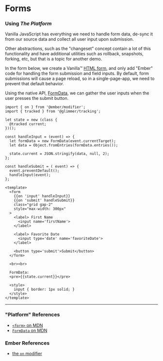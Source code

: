 # Forms

### Using _The Platform_

Vanilla JavaScript has everything we need to handle form data, de-sync it from our source data and collect all user input upon submission.

Other abstractions, such as the "changeset" concept contain a lot of this functionality and have additional utilities such as rollback, snapshots, forking, etc, but that is a topic for another demo.

In the form below, we create a Vanilla™ [HTML form][2], and only add "Ember" code for handling the form submission and field inputs. By default, form submissions will cause a page reload, so in a single-page-app, we need to prevent that default behavior.

Using the native API, [FormData][1], we can gather the user inputs when the user presses the submit button.

```gjs live
import { on } from '@ember/modifier';
import { tracked } from '@glimmer/tracking';

let state = new (class {
  @tracked current;
})();

const handleInput = (event) => {
  let formData = new FormData(event.currentTarget);
  let data = Object.fromEntries(formData.entries());

  state.current = JSON.stringify(data, null, 2);
};

const handleSubmit = ( event) => {
  event.preventDefault();
  handleInput(event);
};

<template>
  <form 
    {{on 'input' handleInput}} 
    {{on 'submit' handleSubmit}}
    class="grid gap-2" 
    style="max-width: 300px"
  >
    <label> First Name
      <input name='firstName'>
    </label>

    <label> Favorite Date
      <input type='date' name='favoriteDate'>
    </label>

    <button type='submit'>Submit</button>
  </form>

  <br><br>

  FormData:
  <pre>{{state.current}}</pre>

  <style>
    input { border: 1px solid; }
  </style>
</template>
```

<hr>

### "Platform" References
 - [`<form>` on MDN][2]
 - [`FormData` on MDN][1]

### Ember References
 - [the `on` modifier][3]


[1]: https://developer.mozilla.org/en-US/docs/Web/API/FormData
[2]: https://developer.mozilla.org/en-US/docs/Web/HTML/Element/form
[3]: https://guides.emberjs.com/release/components/component-state-and-actions/#toc_html-modifiers-and-actions
